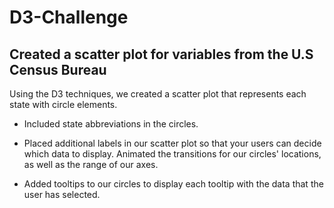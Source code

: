 # D3-Challenge

## Created a scatter plot for variables from the U.S Census Bureau
Using the D3 techniques, we created a scatter plot that represents each state with circle elements.

- Included state abbreviations in the circles.

- Placed additional labels in our scatter plot so that your users can decide which data to display. Animated the transitions for our circles' locations, as well as the range of our axes.

- Added tooltips to our circles to display each tooltip with the data that the user has selected.

